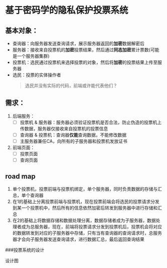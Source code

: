 # 基于密码学的隐私保护投票系统

## 基本对象：
- 查询器：向服务器发送查询请求，展示服务器返回的**加密**数据解密后
- 服务器：接收来自投票机的**加密**投票结果，然后通过**同态加密**累计票数(可能是一个服务器集群)
- 投票机：选民通过投票机来选择投票的对象，然后将**加密**的投票结果上传至服务器
- 选民：投票的实体操作者
    > 选民并没有实际的代码，前端或许能代表他们？

## 需求：
1. 后端服务：
    - [ ] 投票机 & 服务器：服务器必须验证投票机是否合法，防止伪造的投票机上传数据，服务器仅接收来自投票机的投票信息
    - [ ] 查询器 & 投票机：查询器**仅能**查询数据，不能修改数据
    - [ ] 主服务器兼任CA，向所有的子服务器和投票机发放证书
1. 前端页面：
    - [ ] 投票页面
    - [ ] 查询页面
      
## road map
1. 单个投票机，投票前端与投票机绑定，单个服务器，同时负责数据的存储与汇总，单个查询器
1. 在1的基础上分离投票前端与投票机，现在投票前端会将选民的投票请求分发到某一个投票机中，然后所有的信息依然加密后转发到服务器中进行存储和汇总
1. 在2的基础上将数据存储和数据处理分离，数据存储者成为子服务器，数据处理者成为总服务器，现在，前端将投票请求分发到投票机后，投票机会将对应的数据转发到对应的子服务器中存储，只有当有查询器的查询请求时，总服务器才会向子服务器发送查询请求，进行数据汇总，最后返回查询结果



###投票系统的设计

设计图
